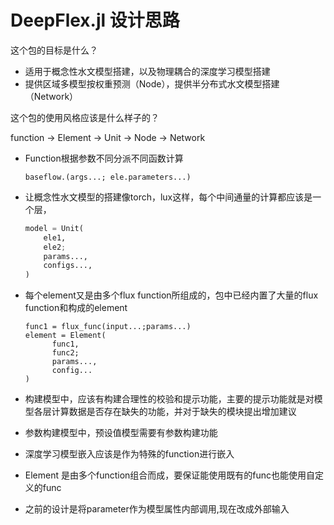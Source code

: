 # DeepFlex.jl 设计思路

这个包的目标是什么？

- 适用于概念性水文模型搭建，以及物理耦合的深度学习模型搭建
- 提供区域多模型按权重预测（Node），提供半分布式水文模型搭建（Network）

这个包的使用风格应该是什么样子的？

function -> Element -> Unit -> Node -> Network

- Function根据参数不同分派不同函数计算

  ```
  baseflow.(args...; ele.parameters...)
  ```
- 让概念性水文模型的搭建像torch，lux这样，每个中间通量的计算都应该是一个层，

  ```python
  model = Unit(
      ele1,
      ele2;
      params...,
      configs...,
  )
  ```
- 每个element又是由多个flux function所组成的，包中已经内置了大量的flux function和构成的element

  ```
  func1 = flux_func(input...;params...)
  element = Element(
  		func1,
  		func2;
  		params...,
  		config...
  )
  ```
- 构建模型中，应该有构建合理性的校验和提示功能，主要的提示功能就是对模型各层计算数据是否存在缺失的功能，并对于缺失的模块提出增加建议
- 参数构建模型中，预设值模型需要有参数构建功能
- 深度学习模型嵌入应该是作为特殊的function进行嵌入
- Element 是由多个function组合而成，要保证能使用既有的func也能使用自定义的func
- 之前的设计是将parameter作为模型属性内部调用,现在改成外部输入
